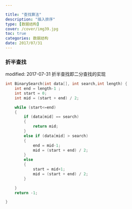 ```yaml
---

title: "查找算法"
description: "插入排序"
type: [数据结构]
cover: /cover/img39.jpg
toc: true
categories: 数据结构
date: 2017/07/31
---
```


### 折半查找
modified: 2017-07-31
折半查找即二分查找的实现
<!--more-->
```c
int BinarySearch(int data[], int search,int length) {
	int end = length-1 ;
	int start = 0;
	int mid = (start + end) / 2;

	while (start<=end)
	{
		if (data[mid] == search)
		{
			return mid;
		}
		else if (data[mid] > search)
		{
			end = mid-1;
			mid = (start + end) / 2;
		}
		else
		{
			start = mid+1;
			mid = (start + end) / 2;
		}

	}
	return -1;

}

```